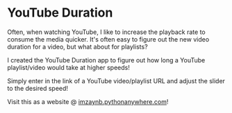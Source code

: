 # YouTube Duration

Often, when watching YouTube, I like to increase the playback rate to consume the media quicker. It's often easy to figure out the new video duration for a video, but what about for playlists?

I created the YouTube Duration app to figure out how long a YouTube playlist/video would take at higher speeds!

Simply enter in the link of a YouTube video/playlist URL and adjust the slider to the desired speed!

Visit this as a website @ [imzaynb.pythonanywhere.com](imzaynb.pythonanywhere.com)!
